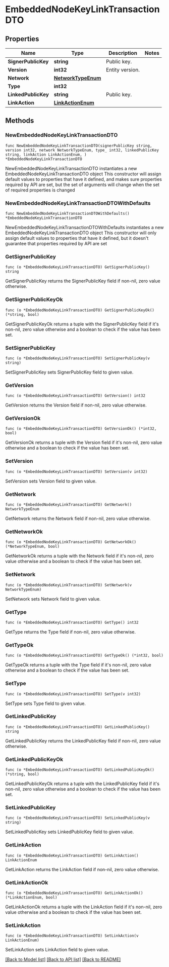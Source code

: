 # EmbeddedNodeKeyLinkTransactionDTO

## Properties

Name | Type | Description | Notes
------------ | ------------- | ------------- | -------------
**SignerPublicKey** | **string** | Public key. | 
**Version** | **int32** | Entity version. | 
**Network** | [**NetworkTypeEnum**](NetworkTypeEnum.md) |  | 
**Type** | **int32** |  | 
**LinkedPublicKey** | **string** | Public key. | 
**LinkAction** | [**LinkActionEnum**](LinkActionEnum.md) |  | 

## Methods

### NewEmbeddedNodeKeyLinkTransactionDTO

`func NewEmbeddedNodeKeyLinkTransactionDTO(signerPublicKey string, version int32, network NetworkTypeEnum, type_ int32, linkedPublicKey string, linkAction LinkActionEnum, ) *EmbeddedNodeKeyLinkTransactionDTO`

NewEmbeddedNodeKeyLinkTransactionDTO instantiates a new EmbeddedNodeKeyLinkTransactionDTO object
This constructor will assign default values to properties that have it defined,
and makes sure properties required by API are set, but the set of arguments
will change when the set of required properties is changed

### NewEmbeddedNodeKeyLinkTransactionDTOWithDefaults

`func NewEmbeddedNodeKeyLinkTransactionDTOWithDefaults() *EmbeddedNodeKeyLinkTransactionDTO`

NewEmbeddedNodeKeyLinkTransactionDTOWithDefaults instantiates a new EmbeddedNodeKeyLinkTransactionDTO object
This constructor will only assign default values to properties that have it defined,
but it doesn't guarantee that properties required by API are set

### GetSignerPublicKey

`func (o *EmbeddedNodeKeyLinkTransactionDTO) GetSignerPublicKey() string`

GetSignerPublicKey returns the SignerPublicKey field if non-nil, zero value otherwise.

### GetSignerPublicKeyOk

`func (o *EmbeddedNodeKeyLinkTransactionDTO) GetSignerPublicKeyOk() (*string, bool)`

GetSignerPublicKeyOk returns a tuple with the SignerPublicKey field if it's non-nil, zero value otherwise
and a boolean to check if the value has been set.

### SetSignerPublicKey

`func (o *EmbeddedNodeKeyLinkTransactionDTO) SetSignerPublicKey(v string)`

SetSignerPublicKey sets SignerPublicKey field to given value.


### GetVersion

`func (o *EmbeddedNodeKeyLinkTransactionDTO) GetVersion() int32`

GetVersion returns the Version field if non-nil, zero value otherwise.

### GetVersionOk

`func (o *EmbeddedNodeKeyLinkTransactionDTO) GetVersionOk() (*int32, bool)`

GetVersionOk returns a tuple with the Version field if it's non-nil, zero value otherwise
and a boolean to check if the value has been set.

### SetVersion

`func (o *EmbeddedNodeKeyLinkTransactionDTO) SetVersion(v int32)`

SetVersion sets Version field to given value.


### GetNetwork

`func (o *EmbeddedNodeKeyLinkTransactionDTO) GetNetwork() NetworkTypeEnum`

GetNetwork returns the Network field if non-nil, zero value otherwise.

### GetNetworkOk

`func (o *EmbeddedNodeKeyLinkTransactionDTO) GetNetworkOk() (*NetworkTypeEnum, bool)`

GetNetworkOk returns a tuple with the Network field if it's non-nil, zero value otherwise
and a boolean to check if the value has been set.

### SetNetwork

`func (o *EmbeddedNodeKeyLinkTransactionDTO) SetNetwork(v NetworkTypeEnum)`

SetNetwork sets Network field to given value.


### GetType

`func (o *EmbeddedNodeKeyLinkTransactionDTO) GetType() int32`

GetType returns the Type field if non-nil, zero value otherwise.

### GetTypeOk

`func (o *EmbeddedNodeKeyLinkTransactionDTO) GetTypeOk() (*int32, bool)`

GetTypeOk returns a tuple with the Type field if it's non-nil, zero value otherwise
and a boolean to check if the value has been set.

### SetType

`func (o *EmbeddedNodeKeyLinkTransactionDTO) SetType(v int32)`

SetType sets Type field to given value.


### GetLinkedPublicKey

`func (o *EmbeddedNodeKeyLinkTransactionDTO) GetLinkedPublicKey() string`

GetLinkedPublicKey returns the LinkedPublicKey field if non-nil, zero value otherwise.

### GetLinkedPublicKeyOk

`func (o *EmbeddedNodeKeyLinkTransactionDTO) GetLinkedPublicKeyOk() (*string, bool)`

GetLinkedPublicKeyOk returns a tuple with the LinkedPublicKey field if it's non-nil, zero value otherwise
and a boolean to check if the value has been set.

### SetLinkedPublicKey

`func (o *EmbeddedNodeKeyLinkTransactionDTO) SetLinkedPublicKey(v string)`

SetLinkedPublicKey sets LinkedPublicKey field to given value.


### GetLinkAction

`func (o *EmbeddedNodeKeyLinkTransactionDTO) GetLinkAction() LinkActionEnum`

GetLinkAction returns the LinkAction field if non-nil, zero value otherwise.

### GetLinkActionOk

`func (o *EmbeddedNodeKeyLinkTransactionDTO) GetLinkActionOk() (*LinkActionEnum, bool)`

GetLinkActionOk returns a tuple with the LinkAction field if it's non-nil, zero value otherwise
and a boolean to check if the value has been set.

### SetLinkAction

`func (o *EmbeddedNodeKeyLinkTransactionDTO) SetLinkAction(v LinkActionEnum)`

SetLinkAction sets LinkAction field to given value.



[[Back to Model list]](../README.md#documentation-for-models) [[Back to API list]](../README.md#documentation-for-api-endpoints) [[Back to README]](../README.md)



